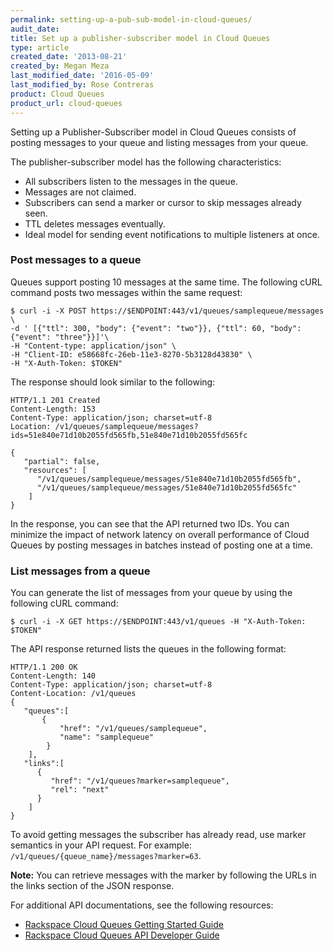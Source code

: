 ```yaml
---
permalink: setting-up-a-pub-sub-model-in-cloud-queues/
audit_date:
title: Set up a publisher-subscriber model in Cloud Queues
type: article
created_date: '2013-08-21'
created_by: Megan Meza
last_modified_date: '2016-05-09'
last_modified_by: Rose Contreras
product: Cloud Queues
product_url: cloud-queues
---
```


Setting up a Publisher-Subscriber model in Cloud Queues consists of posting messages to
your queue and listing messages from your queue.

The publisher-subscriber model has the following characteristics:

-   All subscribers listen to the messages in the queue.
-   Messages are not claimed.
-   Subscribers can send a marker or cursor to skip messages already seen.
-   TTL deletes messages eventually.
-   Ideal model for sending event notifications to multiple listeners at once.

### Post messages to a queue

Queues support posting 10 messages at the same time. The following cURL command posts two messages within the same request:

    $ curl -i -X POST https://$ENDPOINT:443/v1/queues/samplequeue/messages \
    -d ' [{"ttl": 300, "body": {"event": "two"}}, {"ttl": 60, "body": {"event": "three"}}]'\
    -H "Content-type: application/json" \
    -H "Client-ID: e58668fc-26eb-11e3-8270-5b3128d43830" \
    -H "X-Auth-Token: $TOKEN"

The response should look similar to the following:

    HTTP/1.1 201 Created     
    Content-Length: 153     
    Content-Type: application/json; charset=utf-8     
    Location: /v1/queues/samplequeue/messages?ids=51e840e71d10b2055fd565fb,51e840e71d10b2055fd565fc

    {
       "partial": false,
       "resources": [
          "/v1/queues/samplequeue/messages/51e840e71d10b2055fd565fb",
          "/v1/queues/samplequeue/messages/51e840e71d10b2055fd565fc"
        ]
    }

In the response, you can see that the API returned two IDs. You can minimize the impact of
network latency on overall performance of Cloud Queues by posting messages in batches instead
of posting one at a time.

### List messages from a queue

You can generate the list of messages from your queue by using the following cURL command:

    $ curl -i -X GET https://$ENDPOINT:443/v1/queues -H "X-Auth-Token: $TOKEN"

The API response returned lists the queues in the following format:

    HTTP/1.1 200 OK     
    Content-Length: 140     
    Content-Type: application/json; charset=utf-8     
    Content-Location: /v1/queues  
    {
       "queues":[
           {
               "href": "/v1/queues/samplequeue",
               "name": "samplequeue"
            }
        ],
       "links":[
          {
             "href": "/v1/queues?marker=samplequeue",
             "rel": "next"
          }
        ]
    }

To avoid getting messages the subscriber has already read, use marker semantics in your
API request. For example: `/v1/queues/{queue_name}/messages?marker=63`.

**Note:** You can retrieve messages with the marker by following the URLs in the links section of the JSON response.

For additional API documentations, see the following resources:

- [Rackspace Cloud Queues Getting Started Guide](https://docs.rackspace.com/docs/cloud-queues/v1/developer-guide/#getting-started)
- [Rackspace Cloud Queues API Developer Guide](https://docs.rackspace.com/docs/cloud-queues/v1/developer-guide/#developer-guide)
